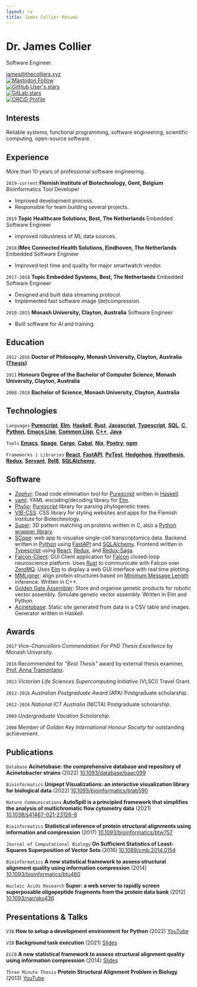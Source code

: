 ```yaml
---
layout: cv
title: James Collier Résumé
---
```

# Dr. James Collier
Software Engineer.

<div id="webaddress">
  <a href="james@thecolliers.xyz">james@thecolliers.xyz</a>
</div>
<div class="social-info">
  <a rel="me" href="https://aus.social/@MaybeJustJames"><img alt="Mastodon Follow" src="https://img.shields.io/mastodon/follow/109257440004957974?domain=https%3A%2F%2Faus.social&label=Mastodon&style=social"></a>
</div>
<div class="social-info">
  <a href="https://github.com/MaybeJustJames"><img alt="GitHub User's stars" src="https://img.shields.io/github/stars/MaybeJustJames?label=GitHub&style=social"></a>
</div>
<div class="social-info">
  <a href="https://gitlab.com/bimmie"><img alt="GitLab stars" src="https://img.shields.io/gitlab/stars/structural-fragment-search/super?label=GitLab&style=social"></a>
</div>
<div class="social-info">
  <a href="https://orcid.org/0000-0002-0020-421X"><img alt="ORCiD Profile" src="https://img.shields.io/badge/orcid-A6CE39?style=for-the-badge&logo=orcid&logoColor=white"></a>
</div>


## Interests

Reliable systems, functional programming, software engineering, scientific computing, open-source software.

## Experience

More than 10 years of professional software engineering.

`2019-current`
__Flemish Institute of Biotechnology, Gent, Belgium__
Bioinformatics Tool Developer
* Improved development process.
* Responsible for team building several projects.

`2019`
__Topic Healthcare Solutions, Best, The Netherlands__
Embedded Software Engineer
* Improved robustness of ML data sources.

`2018`
__IMec Connected Health Solutions, Eindhoven, The Netherlands__
Embedded Software Engineer
* Improved test time and quality for major smartwatch vendor.

`2017-2018`
__Topic Embedded Systems, Best, The Netherlands__
Embedded Software Engineer
* Designed and built data streaming protocol.
* Implemented fast software image (de)compression.

`2010-2015`
__Monash University, Clayton, Australia__
Software Engineer
* Built software for AI and training.


## Education

`2012-2016`
__Doctor of Philosophy, Monash University, Clayton, Australia ([Thesis](https://doi.org/10.4225/03/58b79813d9110))__

`2011`
__Honours Degree of the Bachelor of Computer Science, Monash University, Clayton, Australia__

`2008-2010`
__Bachelor of Science, Monash University, Clayton, Australia__

## Technologies

`Languages`
**[Purescript](https://www.purescript.org)**, **[Elm](https://elm-lang.org)**, **[Haskell](https://www.haskell.org)**, **[Rust](https://www.rust-lang.org)**, **[Javascript](http://www.jsfuck.com/)**, **[Typescript](https://www.typescriptlang.org)**, **[SQL](https://www.iso.org/standard/63555.html)**, **[C](https://www.open-std.org/jtc1/sc22/wg14/)**, **[Python](https://www.python.org)**, **[Emacs Lisp](https://www.gnu.org/software/emacs)**, **[Common Lisp](http://clhs.lisp.se)**, **[C++](https://isocpp.org)**, **[Java](https://openjdk.org)**

`Tools`
**[Emacs](https://www.gnu.org/software/emacs)**, **[Spago](https://github.com/purescript/spago)**, **[Cargo](https://doc.rust-lang.org/cargo)**, **[Cabal](https://www.haskell.org/cabal)**, **[Nix](https://nixos.org)**, **[Poetry](https://python-poetry.org)**, **[npm](https://www.npmjs.com)**

`Frameworks | Libraries`
**[React](https://reactjs.org)**, **[FastAPI](https://fastapi.tiangolo.com)**, **[PyTest](https://docs.pytest.org)**, **[Hedgehog](https://hedgehog.qa)**, **[Hypothesis](https://hypothesis.works)**, **[Redux](https://redux.js.org)**, **[Servant](https://www.servant.dev)**, **[Rel8](https://rel8.readthedocs.io)**, **[SQLAlchemy](https://www.sqlalchemy.org)**, 

## Software

* [Zephyr](https://github.com/MaybeJustJames/zephyr): Dead code elimination tool for [Purescript](https://purescript.org/) written in [Haskell](https://haskell.org/).
* [yaml](https://github.com/MaybeJustJames/yaml): YAML encoding/decoding library for [Elm](https://elm-lang.org/).
* [Phylio](https://github.com/vibbits/phylio): [Purescript](https://purescript.org) library for parsing phylogenetic trees.
* [VIB-CSS](https://github.com/vibbits/vib-css): CSS library for styling websites and apps for the Flemish Institute for Biotechnology.
* [Super](https://gitlab.com/structural-fragment-search/super): 3D pattern matching on proteins written in C, also a [Python wrapper library](https://pypi.org/project/pysuper/).
* [SCope](https://github.com/aertslab/SCope): web app to visualise single-cell transcriptomics data. Backend written in [Python](https://python.org/) using [FastAPI](https://fastapi.tiangolo.com/) and [SQLAlchemy](https://www.sqlalchemy.org/). Frontend written in [Typescript](https://www.typescriptlang.org/) using [React](https://reactjs.org/), [Redux](https://redux.js.org/), and [Redux-Saga](https://redux-saga.js.org/).
* [Falcon-Client](https://bitbucket.org/kloostermannerflab/falcon-swr-client): GUI Client application for [Falcon](https://bitbucket.org/kloostermannerflab/falcon-core) closed-loop neuroscience platform. Uses [Rust](https://www.rust-lang.org/) to communicate with Falcon over [ZeroMQ](https://zeromq.org/). Uses [Elm](https://elm-lang.org/) to display a web GUI interface with real time plotting.
* [MMLigner](https://lcb.infotech.monash.edu/mmligner/): align protein structures based on [Minimum Message Length](http://allisons.org/ll/MML/) inference. Written in C++.
* [Golden Gate Assembler](https://github.com/vibbits/GGW-Elm): Store and organise genetic products for robotic vector assembly. Simulate genetic vector assembly. Written in Elm and Python.
* [Acinetobase](https://github.com/vibbits/acinetobase-static): Static site generated from data in a CSV table and images. Generator written in Haskell.

## Awards

`2017`
_Vice-Chancellors Commendation For PhD Thesis Excellence_ by Monash University.

`2016`
Recommended for _"Best Thesis"_ award by external thesis examiner, [Prof. Anna Tramontano](https://en.wikipedia.org/wiki/Anna_Tramontano).

`2013`
_Victorian Life Sciences Supercomputing Initiative_ (VLSCI) Travel Grant.

`2012-2016`
_Australian Postgraduate Award_ (APA) Postgraduate scholarship.

`2012-2016`
_National ICT Australia_ (NICTA) Postgraduate scholarship.

`2009`
_Undergraduate Vacation Scholarship_.

`2008`
Member of _Golden Key International Honour Society_ for outstanding achievement.


## Publications

`Database`
**Acinetobase: the comprehensive database and repository of Acinetobacter strains** (2022)
[10.1093/database/baac099](https://doi.org/10.1093/database/baac099)

`Bioinformatics`
**Unipept Visualizations: an interactive visualization library for biological data** (2022)
[10.1093/bioinformatics/btab590](https://doi.org/10.1093/bioinformatics/btab590)

`Nature Communications`
**AutoSpill is a principled framework that simplifies the analysis of multichromatic flow cytometry data** (2021)
[10.1038/s41467-021-23126-8](https://doi.org/10.1038/s41467-021-23126-8)

`Bioinformatics`
**Statistical inference of protein structural alignments using information and compression** (2017)
[10.1093/bioinformatics/btw757](https://doi.org/10.1093/bioinformatics/btw757)

`Journal of Computational Biology`
**On Sufficient Statistics of Least-Squares Superposition of Vector Sets** (2016)
[10.1089/cmb.2014.0154](https://doi.org/10.1089/cmb.2014.0154)

`Bioinformatics`
**A new statistical framework to assess structural alignment quality using information compression** (2014)
[10.1093/bioinformatics/btu460](https://doi.org/10.1093/bioinformatics/btu460)

`Nucleic Acids Research`
**Super: a web server to rapidly screen superposable oligopeptide fragments from the protein data bank** (2012)
[10.1093/nar/gks436](https://doi.org/10.1093/nar/gks436)


## Presentations &amp; Talks

`VIB`
**How to setup a development environment for Python** (2022)
[YouTube](https://youtu.be/vLRAUHpeHtM)

`VIB`
**Background task execution** (2021)
[Slides](https://maybejustjames.github.io/background-tasks-talk)

`ECCB`
**A new statistical framework to assess structural alignment quality using information compression** (2014)
[Slides](https://www.dropbox.com/s/4h3itvwwflvwl0t/Mon7_James_Collier.pdf?dl=0)

`Three Minute Thesis`
**Protein Structural Alignment Problem in Biology** (2013)
[YouTube](https://youtu.be/h0BY3lcEFKQ)
